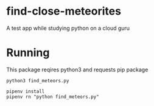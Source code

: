 # find-close-meteorites
A test app while studying python on a cloud guru

# Running
This package reqires python3 and requests pip package

`python3 find_meteors.py`


```
pipenv install
pipenv rn "python find_meteors.py"
```
